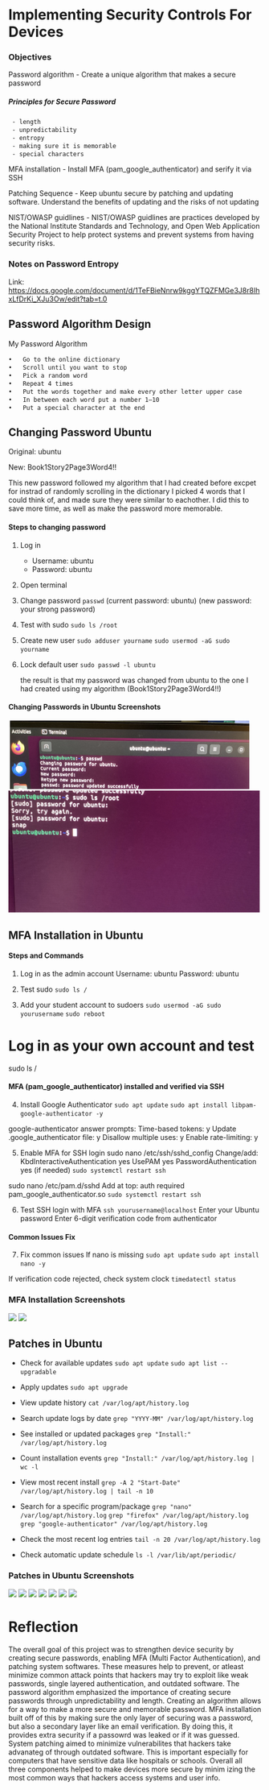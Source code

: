 # Implementing Security Controls For Devices

### Objectives

Password algorithm - Create a unique algorithm that makes a secure password

  ##### Principles for Secure Password

     - length
     - unpredictability
     - entropy
     - making sure it is memorable
     - special characters
     
MFA installation - Install MFA (pam_google_authenticator) and serify it via SSH

Patching Sequence - Keep ubuntu secure by patching and updating software. Understand the benefits of updating and the risks of not updating

NIST/OWASP guidlines - NIST/OWASP guidlines are practices developed by the National Institute Standards and Technology, and Open Web Application Security Project to help protect systems and prevent systems from having security risks. 

### Notes on Password Entropy

Link: https://docs.google.com/document/d/1TeFBieNnrw9kggYTQZFMGe3J8r8IhxLfDrKi_XJu3Ow/edit?tab=t.0

## Password Algorithm Design

My Password Algorithm

	•	Go to the online dictionary
	•	Scroll until you want to stop
	•	Pick a random word
	•	Repeat 4 times
	•	Put the words together and make every other letter upper case
	•	In between each word put a number 1–10
	•	Put a special character at the end

## Changing Password Ubuntu

Original: ubuntu

New: Book1Story2Page3Word4!!

This new password followed my algorithm that I had created before excpet for instrad of randomly scrolling in the dictionary I picked 4 words that I could think of, and made sure they were similar to eachother. I did this to save more time, as well as make the password more memorable.

   #### Steps to changing password

   1. Log in
      - Username: ubuntu
      - Password: ubuntu

   2. Open terminal

   3. Change password
      ```passwd```
      (current password: ubuntu)
      (new password: your strong password)

   4. Test with sudo
      ```sudo ls /root```

   5. Create new user
      ```sudo adduser yourname```
      ```sudo usermod -aG sudo yourname```

   6. Lock default user
      ```sudo passwd -l ubuntu```

      the result is that my password was changed from ubuntu to the one I had created using my algorithm (Book1Story2Page3Word4!!)

   #### Changing Passwords in Ubuntu Screenshots

   ![](Picture1.png)
   ![](Picture2.png)


## MFA Installation in Ubuntu

#### Steps and Commands

1. Log in as the admin account
    Username: ubuntu
    Password: ubuntu

2. Test sudo
```sudo ls /```

3. Add your student account to sudoers
```sudo usermod -aG sudo yourusername```
```sudo reboot```

# Log in as your own account and test
sudo ls /

#### MFA (pam_google_authenticator) installed and verified via SSH

4. Install Google Authenticator
```sudo apt update```
```sudo apt install libpam-google-authenticator -y```

google-authenticator answer prompts:
 Time-based tokens: y
 Update .google_authenticator file: y
 Disallow multiple uses: y
 Enable rate-limiting: y

5. Enable MFA for SSH login
sudo nano /etc/ssh/sshd_config
 Change/add:
 KbdInteractiveAuthentication yes
 UsePAM yes
 PasswordAuthentication yes  (if needed)
 ```sudo systemctl restart ssh```

sudo nano /etc/pam.d/sshd
 Add at top:
 auth required pam_google_authenticator.so
```sudo systemctl restart ssh```

6. Test SSH login with MFA
```ssh yourusername@localhost```
 Enter your Ubuntu password
 Enter 6-digit verification code from authenticator

#### Common Issues Fix

7. Fix common issues
 If nano is missing
```sudo apt update```
```sudo apt install nano -y```

 If verification code rejected, check system clock
```timedatectl status```

### MFA Installation Screenshots

   ![](image1.png)
   ![](image2.png)

## Patches in Ubuntu

- Check for available updates
```sudo apt update```
```sudo apt list --upgradable```

- Apply updates
```sudo apt upgrade```

- View update history
```cat /var/log/apt/history.log```

- Search update logs by date
```grep "YYYY-MM" /var/log/apt/history.log```

- See installed or updated packages
```grep "Install:" /var/log/apt/history.log```

- Count installation events
```grep "Install:" /var/log/apt/history.log | wc -l```

- View most recent install
```grep -A 2 "Start-Date" /var/log/apt/history.log | tail -n 10```

- Search for a specific program/package
```grep "nano" /var/log/apt/history.log```
```grep "firefox" /var/log/apt/history.log```
```grep "google-authenticator" /var/log/apt/history.log```

- Check the most recent log entries
```tail -n 20 /var/log/apt/history.log```

- Check automatic update schedule
```ls -l /var/lib/apt/periodic/```

### Patches in Ubuntu Screenshots 

![](photo1.png)
![](photo2.png)
![](photo3.png)
![](photo4.png)
![](photo5.png)
![](photo6.png)
![](photo7.png)


# Reflection

The overall goal of this project was to strengthen device security by creating secure passwords, enabling MFA (Multi Factor Authentication), and patching system softwares. These measures help to prevent, or atleast minimize common attack points that hackers may try to exploit like weak passwords, single layered authentication, and outdated software. The password algorithm emphasized the importance of creating secure passwords through unpredictability and length. Creating an algorithm allows for a way to make a more secure and memorable password. MFA installation built off of this by making sure the only layer of securing was a password, but also a secondary layer like an email verification. By doing this, it provides extra security if a passowrd was leaked or if it was guessed. System patching aimed to minimize vulnerabilites that hackers take advanateg of through outdated software. This is important especially for computers that have sensitive data like hospitals or schools. Overall all three components helped to make devices more secure by minim izing the most common ways that hackers access systems and user info. 
